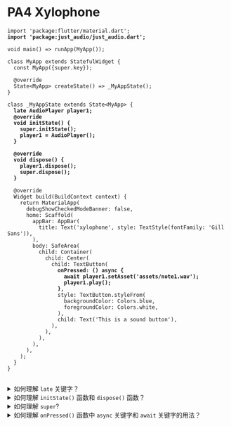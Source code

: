 # PA4 Xylophone



<pre class="language-dart"><code class="lang-dart">import 'package:flutter/material.dart';
<strong>import 'package:just_audio/just_audio.dart';
</strong>
void main() => runApp(MyApp());

class MyApp extends StatefulWidget {
  const MyApp({super.key});

  @override
  State&#x3C;MyApp> createState() => _MyAppState();
}

class _MyAppState extends State&#x3C;MyApp> {
<strong>  late AudioPlayer player1;
</strong><strong>  @override
</strong><strong>  void initState() {
</strong><strong>    super.initState();
</strong><strong>    player1 = AudioPlayer();
</strong><strong>  }
</strong>
<strong>  @override
</strong><strong>  void dispose() {
</strong><strong>    player1.dispose();
</strong><strong>    super.dispose();
</strong><strong>  }
</strong>
  @override
  Widget build(BuildContext context) {
    return MaterialApp(
      debugShowCheckedModeBanner: false,
      home: Scaffold(
        appBar: AppBar(
          title: Text('xylophone', style: TextStyle(fontFamily: 'Gill Sans')),
        ),
        body: SafeArea(
          child: Container(
            child: Center(
              child: TextButton(
<strong>                onPressed: () async {
</strong><strong>                  await player1.setAsset('assets/note1.wav');
</strong><strong>                  player1.play();
</strong><strong>                },
</strong>                style: TextButton.styleFrom(
                  backgroundColor: Colors.blue,
                  foregroundColor: Colors.white,
                ),
                child: Text('This is a sound button'),
              ),
            ),
          ),
        ),
      ),
    );
  }
}

</code></pre>

<details>

<summary>如何理解 <code>late</code> 关键字？</summary>

`late` 是 Dart 的一个修饰符，用来告诉编译器：“我保证这个变量在真正被使用之前一定会赋值，但我现在还不想（或不能）立即赋值。”

</details>

<details>

<summary>如何理解 <code>initState()</code> 函数和 <code>dispose()</code> 函数？</summary>

`initState()` 和 `dispose()` 函数是 Dart 的生命周期函数。它们存在的意义可以类比于 C++ 中的构造函数和析构函数。&#x20;

由此可以理解两个函数的语义：先依据父类的 `initState()` 构造方法对父类 `State<T>` 进行构造（使用 `super` 方法），再构造子类的 `player` 对象；\
析构时，则先销毁子类构造的 `player` 对象，再依据父类的 `dispose` 析构父类 `State<T>`

⚠️：虽然可以将 `initState()` 和 `dispose()` 看作 Dart 的构造/析构函数，但 Dart 里真正的构造函数是 `MyApp()`（Widget 或对象构造时运行），而 `initState()` 属于 State 生命周期的一部分。

</details>

<details>

<summary>如何理解 <code>super</code>?</summary>

`super` 属于继承中的概念。使用 `super` 可以访问父类中的方法或属性。

</details>

<details>

<summary>如何理解 <code>onPressed()</code> 函数中 <code>async</code> 关键字和 <code>await</code> 关键字的用法？</summary>

`async` 作为一个异步函数的标记，指示其中有异步操作。

而 `await` 作为该异步操作的标记，告知编译器：“等这个 `Future` 执行完毕，我再继续执行下一句”。

在上述代码中，`await player1.setAsset('assets/note1.wav')` 被标记为异步操作，因为 `setAsset` 是一个返回 `Future` 的函数，需要等待文件加载完成，才能执行下一句（`player1.play()`）。

如果不加 `await`，程序就会马上执行 `play()`，这时候可能播放器还没准备好，就会出错。

⚠️：`Future` 是 Dart 的异步返回值类型。

</details>

